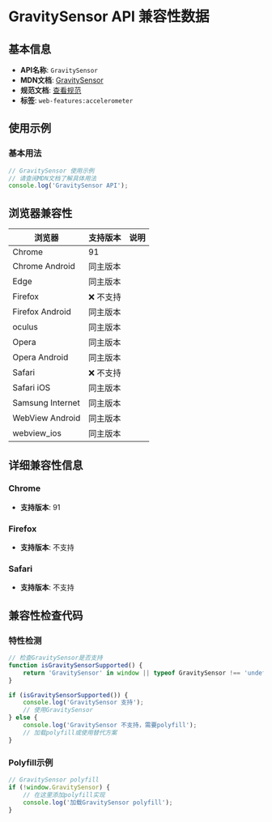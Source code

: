 # GravitySensor API 兼容性数据

## 基本信息

- **API名称**: `GravitySensor`
- **MDN文档**: [GravitySensor](https://developer.mozilla.org/docs/Web/API/GravitySensor)
- **规范文档**: [查看规范](https://w3c.github.io/accelerometer/#gravitysensor-interface)
- **标签**: `web-features:accelerometer`

## 使用示例

### 基本用法

```javascript
// GravitySensor 使用示例
// 请查阅MDN文档了解具体用法
console.log('GravitySensor API');
```

## 浏览器兼容性

| 浏览器 | 支持版本 | 说明 |
|--------|----------|------|
| Chrome | 91 |  |
| Chrome Android | 同主版本 |  |
| Edge | 同主版本 |  |
| Firefox | ❌ 不支持 |  |
| Firefox Android | 同主版本 |  |
| oculus | 同主版本 |  |
| Opera | 同主版本 |  |
| Opera Android | 同主版本 |  |
| Safari | ❌ 不支持 |  |
| Safari iOS | 同主版本 |  |
| Samsung Internet | 同主版本 |  |
| WebView Android | 同主版本 |  |
| webview_ios | 同主版本 |  |

## 详细兼容性信息

### Chrome

- **支持版本**: 91

### Firefox

- **支持版本**: 不支持

### Safari

- **支持版本**: 不支持

## 兼容性检查代码

### 特性检测

```javascript
// 检查GravitySensor是否支持
function isGravitySensorSupported() {
    return 'GravitySensor' in window || typeof GravitySensor !== 'undefined';
}

if (isGravitySensorSupported()) {
    console.log('GravitySensor 支持');
    // 使用GravitySensor
} else {
    console.log('GravitySensor 不支持，需要polyfill');
    // 加载polyfill或使用替代方案
}
```

### Polyfill示例

```javascript
// GravitySensor polyfill
if (!window.GravitySensor) {
    // 在这里添加polyfill实现
    console.log('加载GravitySensor polyfill');
}
```

